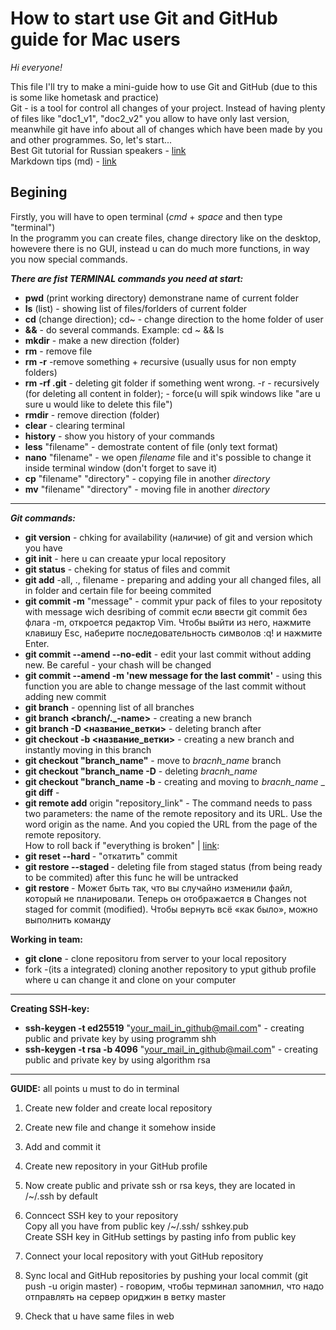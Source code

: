 # How to start use Git and GitHub guide for Mac users  
*Hi everyone!*  
  
This file I'll try to make a mini-guide how to use Git and GitHub (due to this is some like hometask and practice)  
Git - is a tool for control all changes of your project. Instead of having plenty of files like "doc1_v1", "doc2_v2" you allow to have only last version, meanwhile git have info about all of changes which have been made by you and other programmes. So, let's start...  
Best Git tutorial for Russian speakers - [link](https://practicum.yandex.ru/trainer/git-basics/lesson/c6b9607c-e8bc-4446-89f9-c74522c3492f/)  
Markdown tips (md) - [link](https://www.markdownguide.org/cheat-sheet/)  

## Begining  
Firstly, you will have to open terminal (*cmd* + *space* and then type "terminal")  
In the programm you can create files, change directory like on the desktop, howevere there is no GUI, instead u can do much more functions, in way you now special commands.  

__*There are fist TERMINAL commands you need at start:*__
* **pwd** (print working directory) demonstrane name of current folder
* **ls** (list) - showing list of files/forlders of current folder
* **cd** (change direction); cd~ - change direction to the home folder of user
* **&&** - do several commands. Example: cd ~ && ls
* **mkdir** - make a new direction (folder)
* **rm** - remove file  
* **rm -r** -remove something + *r*ecursive (usually usus for non empty folders)
* **rm -rf .git** - deleting git folder if something went wrong. -r - recursively (for deleting all content in folder); - force(u will spik windows like "are u sure u would like to delete this file")
* **rmdir** - remove direction (folder)
* **clear** - clearing terminal
* **history** - show you history of your commands
* **less** "filename" - demostrate content of  file (only text format)
* **nano** "filename" - we open *filename* file and it's possible to change it inside terminal window (don't forget to save it)
* **cp** "filename" "directory" - copying file in another *directory*
* **mv** "filename" "directory" - moving file in another *directory*
---
***Git commands:***
- **git version** - chking for availability (наличие) of git and version which you have
- **git init** - here u can creaate ypur local repository
- **git status** - cheking for status of files and commit
- **git add** -all, ., filename - preparing and adding your  all changed files, all in folder and certain file for beeing commited
- **git commit -m** "message" - commit ypur pack of files to your repositoty with message wich desribing of commit
eсли ввести git commit без флага -m, откроется редактор Vim. Чтобы выйти из него, нажмите клавишу Esc, наберите последовательность символов :q! и нажмите Enter.
- **git commit --amend --no-edit** - edit your last commit without adding new. Be careful - your chash will be changed
- **git commit --amend -m 'new message for the last commit'** - using this function you are able to change message of the last commit without adding new commit
- **git branch** - openning list of all branches
- **git branch <branch/._-name>** - creating a new branch 
- **git branch -D <название_ветки>** - deleting branch after 
- **git checkout -b <название_ветки>** - creating a new branch and instantly moving in this branch
- **git checkout "branch_name"** - move to *bracnh_name* branch
- **git checkout "branch_name -D** - deleting *bracnh_name* 
- **git checkout "branch_name -b** - creating and moving to *bracnh_name*
_ **git diff** - 
- **git remote add** origin "repository_link" - The command needs to pass two parameters: the name of the remote repository and its URL. Use the word origin as the name. And you copied the URL from the page of the remote repository.  
How to roll back if "everything is broken" | [link](https://practicum.yandex.ru/trainer/git-basics/lesson/78d6157b-a248-4c26-a2f8-5b7bdf270bc4/):
- **git reset --hard <commit hash>** - "откатить" commit
- **git restore --staged <file>** - deleting file from staged status (from being ready to be commited) after this func he will be untracked
- **git restore <file>** - Может быть так, что вы случайно изменили файл, который не планировали. Теперь он отображается в Changes not staged for commit (modified). Чтобы вернуть всё «как было», можно выполнить команду  
  
**Working in team:**  
- **git clone** - clone repositoru from server to your local repository
- fork -(its a integrated) cloning another repository to yput github profile where u can change it and clone on your computer
---
**Creating SSH-key:**
* **ssh-keygen -t ed25519** "your_mail_in_github@mail.com" - creating public and private key by using programm shh
* **ssh-keygen -t rsa -b 4096** "your_mail_in_github@mail.com" - creating public and private key by using algorithm rsa
---
**GUIDE:**
all points u must to do in terminal
1. Create new folder and create local repository
2. Create new file and change it somehow inside
3. Add and commit it
4. Create new repository in your GitHub profile
5. Now create public and private ssh or rsa keys, they are located in /~/.ssh by default
6. Conncect SSH key to your repository  
    <dr>Copy all you have from public key /~/.ssh/ sshkey.pub  
    <dr>Create SSH key in GitHub settings by pasting info from public key  

6. Connect your local repository with yout GitHub repository
7. Sync local and GitHub repositories by pushing your local commit (git push -u origin master) -  говорим, чтобы терминал запомнил, что надо отправлять на сервер ориджин в ветку master  
8. Check that u have same files in web